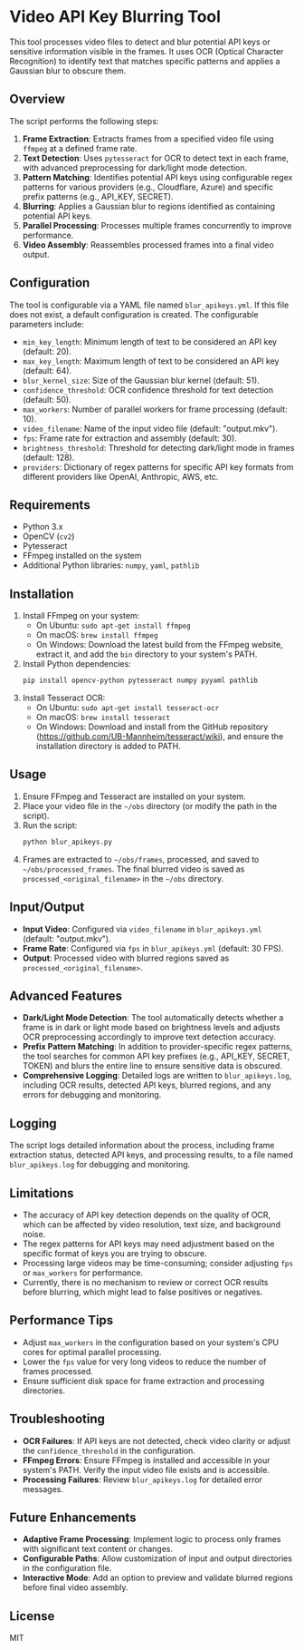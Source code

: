 # Video API Key Blurring Tool

This tool processes video files to detect and blur potential API keys or sensitive information visible in the frames. It uses OCR (Optical Character Recognition) to identify text that matches specific patterns and applies a Gaussian blur to obscure them.

## Overview

The script performs the following steps:
1. **Frame Extraction**: Extracts frames from a specified video file using `ffmpeg` at a defined frame rate.
2. **Text Detection**: Uses `pytesseract` for OCR to detect text in each frame, with advanced preprocessing for dark/light mode detection.
3. **Pattern Matching**: Identifies potential API keys using configurable regex patterns for various providers (e.g., Cloudflare, Azure) and specific prefix patterns (e.g., API_KEY, SECRET).
4. **Blurring**: Applies a Gaussian blur to regions identified as containing potential API keys.
5. **Parallel Processing**: Processes multiple frames concurrently to improve performance.
6. **Video Assembly**: Reassembles processed frames into a final video output.

## Configuration

The tool is configurable via a YAML file named `blur_apikeys.yml`. If this file does not exist, a default configuration is created. The configurable parameters include:

- `min_key_length`: Minimum length of text to be considered an API key (default: 20).
- `max_key_length`: Maximum length of text to be considered an API key (default: 64).
- `blur_kernel_size`: Size of the Gaussian blur kernel (default: 51).
- `confidence_threshold`: OCR confidence threshold for text detection (default: 50).
- `max_workers`: Number of parallel workers for frame processing (default: 10).
- `video_filename`: Name of the input video file (default: "output.mkv").
- `fps`: Frame rate for extraction and assembly (default: 30).
- `brightness_threshold`: Threshold for detecting dark/light mode in frames (default: 128).
- `providers`: Dictionary of regex patterns for specific API key formats from different providers like OpenAI, Anthropic, AWS, etc.

## Requirements

- Python 3.x
- OpenCV (`cv2`)
- Pytesseract
- FFmpeg installed on the system
- Additional Python libraries: `numpy`, `yaml`, `pathlib`

## Installation

1. Install FFmpeg on your system:
   - On Ubuntu: `sudo apt-get install ffmpeg`
   - On macOS: `brew install ffmpeg`
   - On Windows: Download the latest build from the FFmpeg website, extract it, and add the `bin` directory to your system's PATH.
2. Install Python dependencies:
   ```bash
   pip install opencv-python pytesseract numpy pyyaml pathlib
   ```
3. Install Tesseract OCR:
   - On Ubuntu: `sudo apt-get install tesseract-ocr`
   - On macOS: `brew install tesseract`
   - On Windows: Download and install from the GitHub repository (https://github.com/UB-Mannheim/tesseract/wiki), and ensure the installation directory is added to PATH.

## Usage

1. Ensure FFmpeg and Tesseract are installed on your system.
2. Place your video file in the `~/obs` directory (or modify the path in the script).
3. Run the script:
   ```bash
   python blur_apikeys.py
   ```
4. Frames are extracted to `~/obs/frames`, processed, and saved to `~/obs/processed_frames`. The final blurred video is saved as `processed_<original_filename>` in the `~/obs` directory.

## Input/Output

- **Input Video**: Configured via `video_filename` in `blur_apikeys.yml` (default: "output.mkv").
- **Frame Rate**: Configured via `fps` in `blur_apikeys.yml` (default: 30 FPS).
- **Output**: Processed video with blurred regions saved as `processed_<original_filename>`.

## Advanced Features

- **Dark/Light Mode Detection**: The tool automatically detects whether a frame is in dark or light mode based on brightness levels and adjusts OCR preprocessing accordingly to improve text detection accuracy.
- **Prefix Pattern Matching**: In addition to provider-specific regex patterns, the tool searches for common API key prefixes (e.g., API_KEY, SECRET, TOKEN) and blurs the entire line to ensure sensitive data is obscured.
- **Comprehensive Logging**: Detailed logs are written to `blur_apikeys.log`, including OCR results, detected API keys, blurred regions, and any errors for debugging and monitoring.

## Logging

The script logs detailed information about the process, including frame extraction status, detected API keys, and processing results, to a file named `blur_apikeys.log` for debugging and monitoring.

## Limitations

- The accuracy of API key detection depends on the quality of OCR, which can be affected by video resolution, text size, and background noise.
- The regex patterns for API keys may need adjustment based on the specific format of keys you are trying to obscure.
- Processing large videos may be time-consuming; consider adjusting `fps` or `max_workers` for performance.
- Currently, there is no mechanism to review or correct OCR results before blurring, which might lead to false positives or negatives.

## Performance Tips

- Adjust `max_workers` in the configuration based on your system's CPU cores for optimal parallel processing.
- Lower the `fps` value for very long videos to reduce the number of frames processed.
- Ensure sufficient disk space for frame extraction and processing directories.

## Troubleshooting

- **OCR Failures**: If API keys are not detected, check video clarity or adjust the `confidence_threshold` in the configuration.
- **FFmpeg Errors**: Ensure FFmpeg is installed and accessible in your system's PATH. Verify the input video file exists and is accessible.
- **Processing Failures**: Review `blur_apikeys.log` for detailed error messages.

## Future Enhancements

- **Adaptive Frame Processing**: Implement logic to process only frames with significant text content or changes.
- **Configurable Paths**: Allow customization of input and output directories in the configuration file.
- **Interactive Mode**: Add an option to preview and validate blurred regions before final video assembly.

## License

MIT